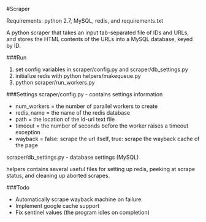 #Scraper

Requirements: python 2.7, MySQL, redis, and requirements.txt

A python scraper that takes an input tab-separated file of IDs and URLs, and stores the HTML contents of the URLs into a MySQL database, keyed by ID.

###Run
1. set config variables in scraper/config.py and scraper/db_settings.py
2. initialize redis with python helpers/makequeue.py
3. python scraper/run_workers.py

###Settings
scraper/config.py - contains settings information

- num_workers = the number of parallel workers to create
- redis_name = the name of the redis database
- path = the location of the id-url text file
- timeout = the number of seconds before the worker raises a timeout exception
- wayback = false: scrape the url itself, true: scrape the wayback cache of the page

scraper/db_settings.py - database settings (MySQL)

helpers contains several useful files for setting up redis, peeking at scrape status, and cleaning up aborted scrapes.

###Todo
- Automatically scrape wayback machine on failure.
- Implement google cache support
- Fix sentinel values (the program idles on completion)
